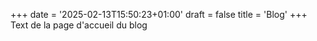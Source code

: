+++
date = '2025-02-13T15:50:23+01:00'
draft = false
title = 'Blog'
+++
Text de la page d'accueil du blog 